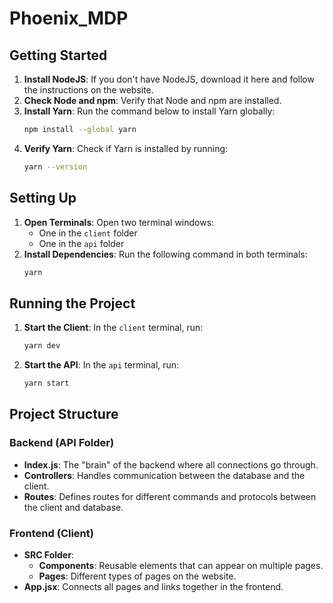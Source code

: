 # Phoenix_MDP

## Getting Started

1. **Install NodeJS**: If you don't have NodeJS, download it here and follow the instructions on the website.
2. **Check Node and npm**: Verify that Node and npm are installed.
3. **Install Yarn**: Run the command below to install Yarn globally:
    ```bash
    npm install --global yarn
    ```
4. **Verify Yarn**: Check if Yarn is installed by running:
    ```bash
    yarn --version
    ```

## Setting Up

1. **Open Terminals**: Open two terminal windows:
    - One in the `client` folder
    - One in the `api` folder
2. **Install Dependencies**: Run the following command in both terminals:
    ```bash
    yarn
    ```

## Running the Project

1. **Start the Client**: In the `client` terminal, run:
    ```bash
    yarn dev
    ```
2. **Start the API**: In the `api` terminal, run:
    ```bash
    yarn start
    ```

## Project Structure

### Backend (API Folder)

- **Index.js**: The "brain" of the backend where all connections go through.
- **Controllers**: Handles communication between the database and the client.
- **Routes**: Defines routes for different commands and protocols between the client and database.

### Frontend (Client)

- **SRC Folder**:
    - **Components**: Reusable elements that can appear on multiple pages.
    - **Pages**: Different types of pages on the website.
- **App.jsx**: Connects all pages and links together in the frontend.